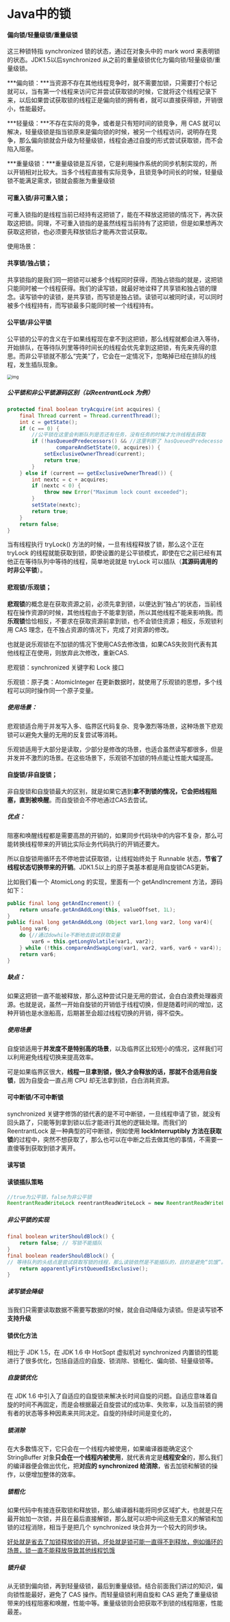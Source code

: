 # Java中的锁

#### 偏向锁/轻量级锁/重量级锁

这三种锁特指 synchronized 锁的状态，通过在对象头中的 mark word 来表明锁的状态。JDK1.5以后synchronized 从之前的重量级锁优化为偏向锁/轻量级锁/重量级锁。

***偏向锁：***当资源不存在其他线程竞争时，就不需要加锁，只需要打个标记就可以，当有第一个线程来访问它并尝试获取锁的时候，它就将这个线程记录下来，以后如果尝试获取锁的线程正是偏向锁的拥有者，就可以直接获得锁，开销很小，性能最好。

***轻量级：***不存在实际的竞争，或者是只有短时间的锁竞争，用 CAS 就可以解决，轻量级锁是指当锁原来是偏向锁的时候，被另一个线程访问，说明存在竞争，那么偏向锁就会升级为轻量级锁，线程会通过自旋的形式尝试获取锁，而不会陷入阻塞。

***重量级锁：***重量级锁是互斥锁，它是利用操作系统的同步机制实现的，所以开销相对比较大。当多个线程直接有实际竞争，且锁竞争时间长的时候，轻量级锁不能满足需求，锁就会膨胀为重量级锁

#### 可重入锁/非可重入锁；

可重入锁指的是线程当前已经持有这把锁了，能在不释放这把锁的情况下，再次获取这把锁。同理，不可重入锁指的是虽然线程当前持有了这把锁，但是如果想再次获取这把锁，也必须要先释放锁后才能再次尝试获取。

使用场景：

#### 共享锁/独占锁；

共享锁指的是我们同一把锁可以被多个线程同时获得，而独占锁指的就是，这把锁只能同时被一个线程获得。我们的读写锁，就最好地诠释了共享锁和独占锁的理念。读写锁中的读锁，是共享锁，而写锁是独占锁。读锁可以被同时读，可以同时被多个线程持有，而写锁最多只能同时被一个线程持有。



#### 公平锁/非公平锁

公平锁的公平的含义在于如果线程现在拿不到这把锁，那么线程就都会进入等待，开始排队，在等待队列里等待时间长的线程会优先拿到这把锁，有先来先得的意思。而非公平锁就不那么“完美”了，它会在一定情况下，忽略掉已经在排队的线程，发生插队现象。

<img src="assets/CgpOIF4Jsh6AbVZ-AAB_Y_MH7f4077.png" alt="img" style="zoom:67%;" />

##### 公平锁和非公平锁源码区别（以ReentrantLock 为例）

```java
protected final boolean tryAcquire(int acquires) {
    final Thread current = Thread.currentThread();
    int c = getState();
    if (c == 0) {
        //公平锁在这里会判断队列是否还有任务，没有任务的时候才允许线程去获取
        if (!hasQueuedPredecessors() && //这里判断了 hasQueuedPredecessors()
                compareAndSetState(0, acquires)) {
            setExclusiveOwnerThread(current);
            return true;
        }
    } else if (current == getExclusiveOwnerThread()) {
        int nextc = c + acquires;
        if (nextc < 0) {
            throw new Error("Maximum lock count exceeded");
        }
        setState(nextc);
        return true;
    }
    return false;
}
```

当有线程执行 tryLock() 方法的时候，一旦有线程释放了锁，那么这个正在 tryLock 的线程就能获取到锁，即使设置的是公平锁模式，即使在它之前已经有其他正在等待队列中等待的线程，简单地说就是 tryLock 可以插队（**其源码调用的时非公平锁**）。



#### 悲观锁/乐观锁；

**悲观锁**的概念是在获取资源之前，必须先拿到锁，以便达到“独占”的状态，当前线程在操作资源的时候，其他线程由于不能拿到锁，所以其他线程不能来影响我。而**乐观锁**恰恰相反，不要求在获取资源前拿到锁，也不会锁住资源；相反，乐观锁利用 CAS 理念，在不独占资源的情况下，完成了对资源的修改。

也就是说乐观锁在不加锁的情况下使用CAS去修改值，如果CAS失败则代表有其他线程正在使用，则放弃此次修改，重新CAS.

悲观锁：synchronized 关键字和 Lock 接口

乐观锁：原子类：AtomicInteger 在更新数据时，就使用了乐观锁的思想，多个线程可以同时操作同一个原子变量。

##### 使用场景：

悲观锁适合用于并发写入多、临界区代码复杂、竞争激烈等场景，这种场景下悲观锁可以避免大量的无用的反复尝试等消耗。

乐观锁适用于大部分是读取，少部分是修改的场景，也适合虽然读写都很多，但是并发并不激烈的场景。在这些场景下，乐观锁不加锁的特点能让性能大幅提高。

#### 自旋锁/非自旋锁；

非自旋锁和自旋锁最大的区别，就是如果它遇到**拿不到锁的情况，它会把线程阻塞，直到被唤醒**。而自旋锁会不停地通过CAS去尝试。

##### ***优点：***

阻塞和唤醒线程都是需要高昂的开销的，如果同步代码块中的内容不复杂，那么可能转换线程带来的开销比实际业务代码执行的开销还要大。

所以自旋锁用循环去不停地尝试获取锁，让线程始终处于 Runnable 状态，**节省了线程状态切换带来的开销**。JDK1.5以上的原子类基本都是用自旋锁CAS更新。

比如我们看一个 AtomicLong 的实现，里面有一个 getAndIncrement 方法，源码如下：

```java
public final long getAndIncrement() {
    return unsafe.getAndAddLong(this, valueOffset, 1L);
}
public final long getAndAddLong (Object var1,long var2, long var4){
    long var6;
    do {//通过dowhile不断地去尝试获取变量
        var6 = this.getLongVolatile(var1, var2);
    } while (!this.compareAndSwapLong(var1, var2, var6, var6 + var4));
    return var6;
}
```

##### **缺点：**

如果这把锁一直不能被释放，那么这种尝试只是无用的尝试，会白白浪费处理器资源。也就是说，虽然一开始自旋锁的开销低于线程切换，但是随着时间的增加，这种开销也是水涨船高，后期甚至会超过线程切换的开销，得不偿失。

##### 使用场景

自旋锁适用于**并发度不是特别高的场景**，以及临界区比较短小的情况，这样我们可以利用避免线程切换来提高效率。

可是如果临界区很大，**线程一旦拿到锁，很久才会释放的话，那就不合适用自旋锁**，因为自旋会一直占用 CPU 却无法拿到锁，白白消耗资源。

#### 可中断锁/不可中断锁

synchronized 关键字修饰的锁代表的是不可中断锁，一旦线程申请了锁，就没有回头路了，只能等到拿到锁以后才能进行其他的逻辑处理。而我们的 ReentrantLock 是一种典型的可中断锁，例如使用 **lockInterruptibly 方法在获取锁**的过程中，突然不想获取了，那么也可以在中断之后去做其他的事情，不需要一直傻等到获取到锁才离开。

#### 读写锁

#### 读锁插队策略

```java
//true为公平锁，false为非公平锁
ReentrantReadWriteLock reentrantReadWriteLock = new ReentrantReadWriteLock(true);
```

##### 非公平锁的实现

```java
final boolean writerShouldBlock() {
    return false; // 写锁不能插队
}
final boolean readerShouldBlock() {
// 等待队列的头结点是尝试获取写锁的线程，那么读锁依然是不能插队的，目的是避免“饥饿”。
    return apparentlyFirstQueuedIsExclusive();
}
```

##### 读写锁会降级

当我们只需要读取数据不需要写数据的时候，就会自动降级为读锁。但是读写锁**不支持升级**

#### 锁优化方法

相比于 JDK 1.5，在 JDK 1.6 中 HotSopt 虚拟机对 synchronized 内置锁的性能进行了很多优化，包括自适应的自旋、锁消除、锁粗化、偏向锁、轻量级锁等。

##### 自旋锁优化

在 JDK 1.6 中引入了自适应的自旋锁来解决长时间自旋的问题。自适应意味着自旋的时间不再固定，而是会根据最近自旋尝试的成功率、失败率，以及当前锁的拥有者的状态等多种因素来共同决定。自旋的持续时间是变化的，

##### 锁消除

在大多数情况下，它只会在一个线程内被使用，如果编译器能确定这个 StringBuffer 对象**只会在一个线程内被使用**，就代表肯定是**线程安全**的，那么我们的编译器便会做出优化，把**对应的 synchronized 给消除**，省去加锁和解锁的操作，以便增加整体的效率。

##### 锁粗化

如果代码中有接连获取锁和释放锁，那么编译器科能将同步区域扩大，也就是只在最开始加一次锁，并且在最后直接解锁，那么就可以把中间这些无意义的解锁和加锁的过程消除，相当于是把几个 synchronized 块合并为一个较大的同步块。

<u>好处就是省去了加锁释放锁的开销，坏处就是锁可能一直得不到释放，例如循环的场景，锁一直不能释放导致其他线程饥饿</u>

##### 锁升级

从无锁到偏向锁，再到轻量级锁，最后到重量级锁。结合前面我们讲过的知识，偏向锁性能最好，避免了 CAS 操作。而轻量级锁利用自旋和 CAS 避免了重量级锁带来的线程阻塞和唤醒，性能中等。重量级锁则会把获取不到锁的线程阻塞，性能最差。